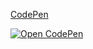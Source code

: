 [CodePen](https://codepen.io/sebwink/pen/NWaGMxE)


[![Open CodePen](https://img.shields.io/badge/Codepen-000000?style=for-the-badge&logo=codepen&logoColor=white)](https://codepen.io/sebwink/pen/NWaGMxE)
